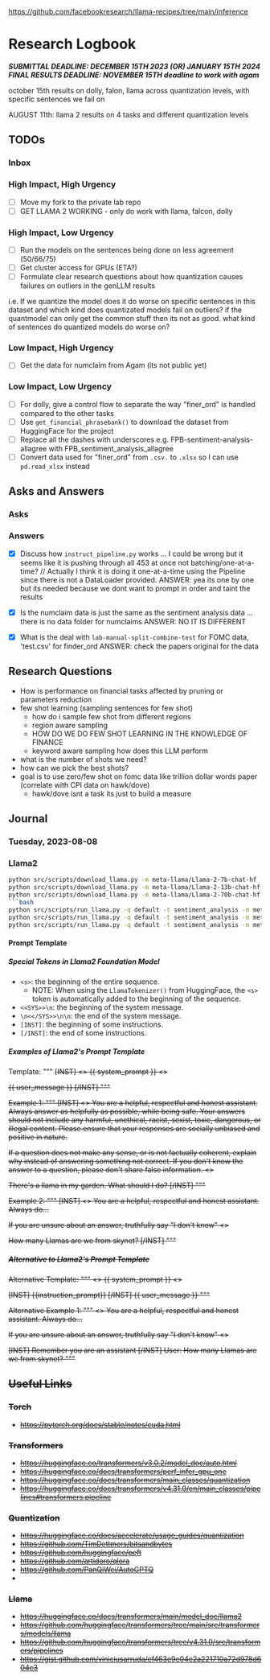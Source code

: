 https://github.com/facebookresearch/llama-recipes/tree/main/inference

# Research Logbook
***SUBMITTAL DEADLINE: DECEMBER 15TH 2023 (OR) JANUARY 15TH 2024***
***FINAL RESULTS DEADLINE: NOVEMBER 15TH deadline to work with agam***

october 15th results on dolly, falon, llama across quantization levels, with specific sentences we fail on

AUGUST 11th: llama 2 results on 4 tasks and different quantization levels

## TODOs

### Inbox

### High Impact, High Urgency
* [ ] Move my fork to the private lab repo
* [ ] GET LLAMA 2 WORKING - only do work with llama, falcon, dolly

### High Impact, Low Urgency
* [ ] Run the models on the sentences being done on less agreement (50/66/75)
* [ ] Get cluster access for GPUs (ETA?)
* [ ] Formulate clear research questions about how quantization causes failures on outliers in the genLLM results

i.e. If we quantize the model does it do worse on specific sentences in this dataset and which kind does quantizated models fail on outliers? if the quantmodel can only get the common stuff then its not as good. what kind of sentences do quantized models do worse on?

### Low Impact, High Urgency
* [ ] Get the data for numclaim from Agam (its not public yet)

### Low Impact, Low Urgency
* [ ] For dolly, give a control flow to separate the way "finer_ord" is handled compared to the other tasks
* [ ] Use `get_financial_phrasebank()` to download the dataset from HuggingFace for the project
* [ ] Replace all the dashes with underscores e.g. FPB-sentiment-analysis-allagree with FPB_sentiment_analysis_allagree
* [ ] Convert data used for "finer_ord" from `.csv.` to `.xlsx` so I can use `pd.read_xlsx` instead

## Asks and Answers

### Asks

### Answers
* [X] Discuss how `instruct_pipeline.py` works ... I could be wrong but it seems like it is pushing through all 453 at once not batching/one-at-a-time? // Actually I think it is doing it one-at-a-time using the Pipeline since there is not a DataLoader provided.
ANSWER: yea its one by one but its needed because we dont want to prompt in order and taint the results

* [X] Is the numclaim data is just the same as the sentiment analysis data ... there is no data folder for numclaims
ANSWER: NO IT IS DIFFERENT

* [X] What is the deal with `lab-manual-split-combine-test` for FOMC data, 'test.csv' for finder_ord
ANSWER: check the papers original for the data

  
## Research Questions

- How is performance on financial tasks affected by pruning or parameters reduction
- few shot learning (sampling sentences for few shot)
  - how do i sample few shot from different regions
  - region aware sampling
  - HOW DO WE DO FEW SHOT LEARNING IN THE KNOWLEDGE OF FINANCE
  - keyword aware sampling how does this LLM perform
- what is the number of shots we need?
- how can we pick the best shots?
- goal is to use zero/few shot on fomc data like trillion dollar words paper (correlate with CPI data on hawk/dove)
  - hawk/dove isnt a task its just to build a measure


## Journal

### Tuesday, 2023-08-08

### Llama2
```bash
python src/scripts/download_llama.py -m meta-llama/Llama-2-7b-chat-hf -hf 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 ; \
python src/scripts/download_llama.py -m meta-llama/Llama-2-13b-chat-hf -hf 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 ; \
python src/scripts/download_llama.py -m meta-llama/Llama-2-70b-chat-hf -hf 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
```bash
python src/scripts/run_llama.py -q default -t sentiment_analysis -m meta-llama/Llama-2-7b-chat-hf -hf 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
python src/scripts/run_llama.py -q default -t sentiment_analysis -m meta-llama/Llama-2-13b-chat-hf -hf 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
python src/scripts/run_llama.py -q default -t sentiment_analysis -m meta-llama/Llama-2-70b-chat-hf -hf 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
```

#### Prompt Template

##### Special Tokens in Llama2 Foundation Model
- `<s>`: the beginning of the entire sequence.
  - NOTE: When using the `LlamaTokenizer()` from HuggingFace, the `<s>` token is automatically added to the beginning of the sequence.
- `<<SYS>>\n`: the beginning of the system message.
- `\n<</SYS>>\n\n`: the end of the system message.
- `[INST]`: the beginning of some instructions.
- `[/INST]`: the end of some instructions.

##### Examples of Llama2's Prompt Template

Template:
"""
<s>[INST] <<SYS>>
{{ system_prompt }}
<</SYS>>

{{ user_message }} [/INST]
"""

Example 1:
"""
<s>[INST] <<SYS>>
You are a helpful, respectful and honest assistant. Always answer as helpfully as possible, while being safe.  Your answers should not include any harmful, unethical, racist, sexist, toxic, dangerous, or illegal content. Please ensure that your responses are socially unbiased and positive in nature.

If a question does not make any sense, or is not factually coherent, explain why instead of answering something not correct. If you don't know the answer to a question, please don't share false information.
<</SYS>>

There's a llama in my garden. What should I do? [/INST]
"""

Example 2:
"""
<s>[INST] <<SYS>>
You are a helpful, respectful and honest assistant. Always do...

If you are unsure about an answer, truthfully say "I don't know"
<</SYS>>

How many Llamas are we from skynet? [/INST]
"""

##### Alternative to Llama2's Prompt Template
Alternative Template:
"""
<<SYS>>
{{ system_prompt }}
<</SYS>>

[INST] {{instruction_prompt}} [/INST] {{ user_message }}
"""

Alternative Example 1:
"""
<<SYS>>
You are a helpful, respectful and honest assistant. Always do...

If you are unsure about an answer, truthfully say "I don't know"
<</SYS>>

[INST] Remember you are an assistant [/INST] User: How many Llamas are we from skynet?
"""

## Useful Links

### Torch
- https://pytorch.org/docs/stable/notes/cuda.html

### Transformers
- https://huggingface.co/transformers/v3.0.2/model_doc/auto.html
- https://huggingface.co/docs/transformers/perf_infer_gpu_one
- https://huggingface.co/docs/transformers/main_classes/quantization
- https://huggingface.co/docs/transformers/v4.31.0/en/main_classes/pipelines#transformers.pipeline

### Quantization
- https://huggingface.co/docs/accelerate/usage_guides/quantization
- https://github.com/TimDettmers/bitsandbytes
- https://github.com/huggingface/peft
- https://github.com/artidoro/qlora
- https://github.com/PanQiWei/AutoGPTQ
- 
### Llama
- https://huggingface.co/docs/transformers/main/model_doc/llama2
- https://github.com/huggingface/transformers/tree/main/src/transformers/models/llama
- https://github.com/huggingface/transformers/tree/v4.31.0/src/transformers/pipelines
- https://gist.github.com/viniciusarruda/ef463e9e04e2a221710a72d978d604c3